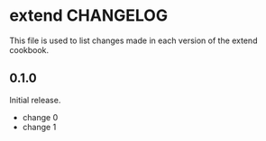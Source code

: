 # extend CHANGELOG

This file is used to list changes made in each version of the extend cookbook.

## 0.1.0

Initial release.

- change 0
- change 1
